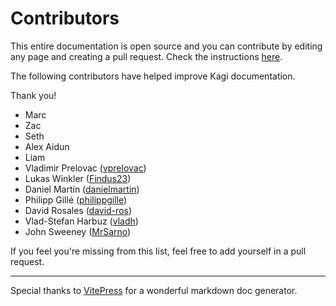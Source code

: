 # Contributors

This entire documentation is open source and you can contribute by editing
any page and creating a pull request. Check the instructions [here](https://github.com/kagisearch/kagi-docs).

The following contributors have helped improve Kagi
documentation.

Thank you!

- Marc
- Zac
- Seth
- Alex Aidun
- Liam
- Vladimir Prelovac ([vprelovac](https://github.com/vprelovac))
- Lukas Winkler ([Findus23](https://github.com/Findus23))
- Daniel Martín ([danielmartin](https://github.com/danielmartin))
- Philipp Gillé ([philippgille](https://github.com/philippgille))
- David Rosales ([david-ros](https://github.com/david-ros))
- Vlad-Stefan Harbuz ([vladh](https://github.com/vladh))
- John Sweeney ([MrSarno](https://github.com/MrSarno))

If you feel you're missing from this list, feel free to add yourself in a pull request.

---

Special thanks to [VitePress](https://vitepress.dev) for a
wonderful markdown doc generator.
